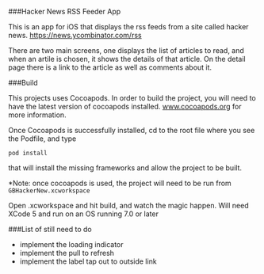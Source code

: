 ###Hacker News RSS Feeder App

This is an app for iOS that displays the rss feeds from a site called hacker news. https://news.ycombinator.com/rss

There are two main screens, one displays the list of articles to read, and when an artile is chosen, it shows the details of that article.  On the detail page there is a link to the article as well as comments about it.

###Build

This projects uses Cocoapods.  In order to build the project, you will need to have the latest version of cocoapods installed. www.cocoapods.org for more information.

Once Cocoapods is successfully installed, cd to the root file where you see the Podfile, and type 

`pod install`

that will install the missing frameworks and allow the project to be built.  

*Note: once cocoapods is used, the project will need to be run from `GBHackerNew.xcworkspace`

Open .xcworkspace and hit build, and watch the magic happen.  Will need XCode 5 and run on an OS running 7.0 or later



###List of still need to do
- implement the loading indicator
- implement the pull to refresh
- implement the label tap out to outside link

